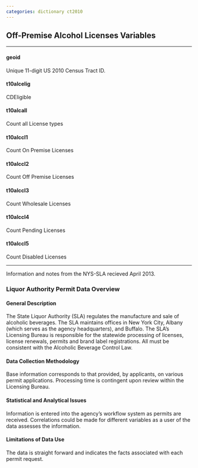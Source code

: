 ```yaml
---
categories: dictionary ct2010
---
```


## Off-Premise Alcohol Licenses Variables

---

#### **geoid**
Unique 11-digit US 2010 Census Tract ID.


#### **t10alcelig**
CDEligible
 
#### **t10alcall**
Count all License types
 
#### **t10alccl1**
Count On Premise Licenses
 
#### **t10alccl2**
Count Off Premise Licenses
 
#### **t10alccl3**
Count Wholesale Licenses
 
#### **t10alccl4**
Count Pending Licenses
 
#### **t10alccl5**
Count Disabled Licenses

---
Information and notes from the NYS-SLA recieved April 2013. 

### Liquor Authority Permit Data Overview#### General Description
The State Liquor Authority (SLA) regulates the manufacture and sale of alcoholic beverages.  The SLA maintains offices in New York City, Albany (which serves as the agency headquarters), and Buffalo.  The SLA’s Licensing Bureau is responsible for the statewide processing of licenses, license renewals, permits and brand label registrations.  All must be consistent with the Alcoholic Beverage Control Law.#### Data Collection Methodology
Base information corresponds to that provided, by applicants, on various permit applications.  Processing time is contingent upon review within the Licensing Bureau.#### Statistical and Analytical Issues
Information is entered into the agency’s workflow system as permits are received.  Correlations could be made for different variables as a user of the data assesses the information.#### Limitations of Data Use
The data is straight forward and indicates the facts associated with each permit request.